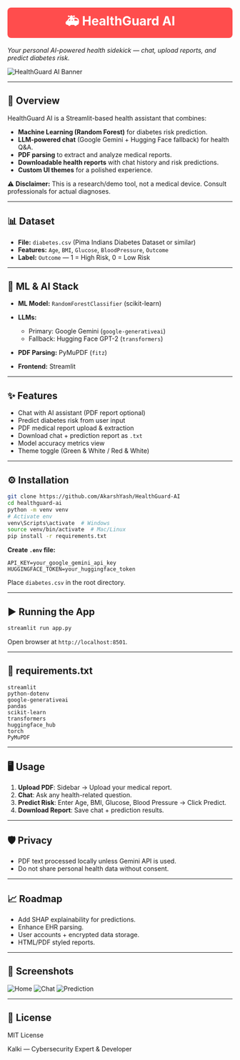 <div align="center">
  <h1 style="background-color:#ff4d4d;color:white;padding:10px;border-radius:8px;">🚑 HealthGuard AI</h1>
</div>

*Your personal AI-powered health sidekick — chat, upload reports, and predict diabetes risk.*

![HealthGuard AI Banner](assets/hero.gif)

---

## 🚀 Overview

HealthGuard AI is a Streamlit-based health assistant that combines:

* **Machine Learning (Random Forest)** for diabetes risk prediction.
* **LLM-powered chat** (Google Gemini + Hugging Face fallback) for health Q\&A.
* **PDF parsing** to extract and analyze medical reports.
* **Downloadable health reports** with chat history and risk predictions.
* **Custom UI themes** for a polished experience.

⚠ **Disclaimer:** This is a research/demo tool, not a medical device. Consult professionals for actual diagnoses.

---

## 📊 Dataset

* **File:** `diabetes.csv` (Pima Indians Diabetes Dataset or similar)
* **Features:** `Age`, `BMI`, `Glucose`, `BloodPressure`, `Outcome`
* **Label:** `Outcome` — 1 = High Risk, 0 = Low Risk

---

## 🧠 ML & AI Stack

* **ML Model:** `RandomForestClassifier` (scikit-learn)
* **LLMs:**

  * Primary: Google Gemini (`google-generativeai`)
  * Fallback: Hugging Face GPT-2 (`transformers`)
* **PDF Parsing:** PyMuPDF (`fitz`)
* **Frontend:** Streamlit

---

## ✨ Features

* Chat with AI assistant (PDF report optional)
* Predict diabetes risk from user input
* PDF medical report upload & extraction
* Download chat + prediction report as `.txt`
* Model accuracy metrics view
* Theme toggle (Green & White / Red & White)

---

## ⚙️ Installation

```bash
git clone https://github.com/AkarshYash/HealthGuard-AI
cd healthguard-ai
python -m venv venv
# Activate env
venv\Scripts\activate  # Windows
source venv/bin/activate  # Mac/Linux
pip install -r requirements.txt
```

**Create `.env` file:**

```env
API_KEY=your_google_gemini_api_key
HUGGINGFACE_TOKEN=your_huggingface_token
```

Place `diabetes.csv` in the root directory.

---

## ▶️ Running the App

```bash
streamlit run app.py
```

Open browser at `http://localhost:8501`.

---

## 📂 requirements.txt

```
streamlit
python-dotenv
google-generativeai
pandas
scikit-learn
transformers
huggingface_hub
torch
PyMuPDF
```

---

## 🖥 Usage

1. **Upload PDF**: Sidebar → Upload your medical report.
2. **Chat**: Ask any health-related question.
3. **Predict Risk**: Enter Age, BMI, Glucose, Blood Pressure → Click Predict.
4. **Download Report**: Save chat + prediction results.

---

## 🛡 Privacy

* PDF text processed locally unless Gemini API is used.
* Do not share personal health data without consent.

---

## 📈 Roadmap

* Add SHAP explainability for predictions.
* Enhance EHR parsing.
* User accounts + encrypted data storage.
* HTML/PDF styled reports.

---

## 📸 Screenshots

![Home](assets/screenshot-home.png)
![Chat](assets/screenshot-chat.png)
![Prediction](assets/screenshot-predict.png)

---

## 📜 License

MIT License

Kalki — Cybersecurity Expert & Developer
